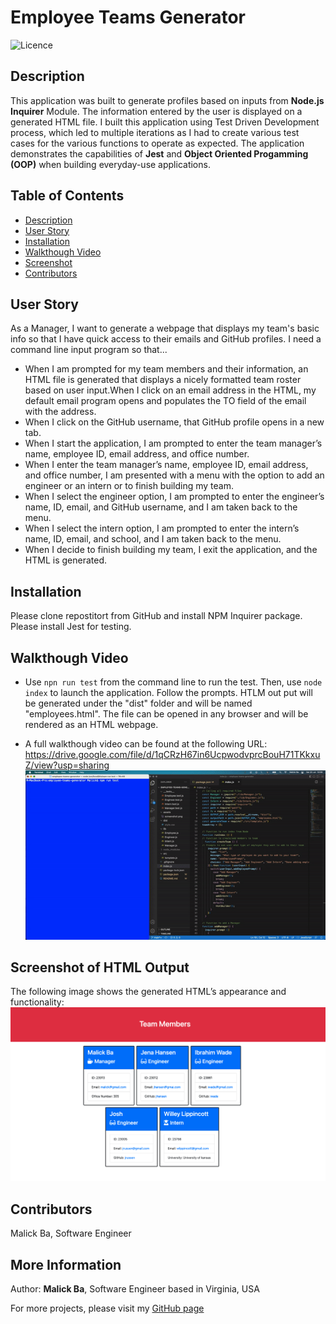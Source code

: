 # Employee Teams Generator
![Licence](http://img.shields.io/badge/license-MIT-blue.svg)

## Description
This application was built to generate profiles based on inputs from **Node.js Inquirer** Module. The information entered by the user is displayed on a generated HTML file. I built this application using Test Driven Development process, which led to multiple iterations as I had to create various test cases for the various functions to operate as expected. The application demonstrates the capabilities of **Jest** and **Object Oriented Progamming (OOP)** when building everyday-use applications.

## Table of Contents
- [Description](#description)
- [User Story](#user-story)
- [Installation](#installation)
- [Walkthough Video](#walkthough-video)
- [Screenshot](#screenshot-of-HTML-output)
- [Contributors](#contributors)

## User Story
As a Manager, I want to generate a webpage that displays my team's basic info so that I have quick access to their emails and GitHub profiles.
I need a command line input program so that...
- When I am prompted for my team members and their information, an HTML file is generated that displays a nicely formatted team roster based on user input.When I click on an email address in the HTML, my default email program opens and populates the TO field of the email with the address.
- When I click on the GitHub username, that GitHub profile opens in a new tab.
- When I start the application, I am prompted to enter the team manager’s name, employee ID, email address, and office number.
- When I enter the team manager’s name, employee ID, email address, and office number, I am presented with a menu with the option to add an engineer or an intern or to finish building my team.
- When I select the engineer option, I am prompted to enter the engineer’s name, ID, email, and GitHub username, and I am taken back to the menu.
- When I select the intern option, I am prompted to enter the intern’s name, ID, email, and school, and I am taken back to the menu.
- When I decide to finish building my team, I exit the application, and the HTML is generated.

## Installation 
Please clone repostitort from GitHub and install NPM Inquirer package. Please install Jest for testing.

## Walkthough Video
- Use `npn run test` from the command line to run the test. Then, use `node index` to launch the application. Follow the prompts. HTLM out put will be generated under the "dist" folder and will be named "employees.html". The file can be opened in any browser and will be rendered as an HTML webpage.

- A full walkthough video can be found at the following URL: https://drive.google.com/file/d/1qCRzH67in6UcpwodvprcBouH71TKkxuZ/view?usp=sharing
![Screenshot](assets/tutorial.gif)

## Screenshot of HTML Output
The following image shows the generated HTML’s appearance and functionality:
![Generated HTML Webpage Screenshot](./assets/screenshot.png)

## Contributors
Malick Ba, Software Engineer

## More Information
Author: **Malick Ba**, Software Engineer based in Virginia, USA

For more projects, please visit my [GitHub page](https://github.com/malickbax)
